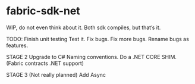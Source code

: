 # fabric-sdk-net

WIP, do not even think about it.
Both sdk compiles, but that’s it.

TODO:
Finish unit testing
Test it.
Fix bugs.
Fix more bugs.
Rename bugs as features.

STAGE 2
Upgrade to C# Naming conventions.
Do a .NET CORE SHIM. (Fabric contracts .NET support)

STAGE 3 (Not really planned)
Add Async
